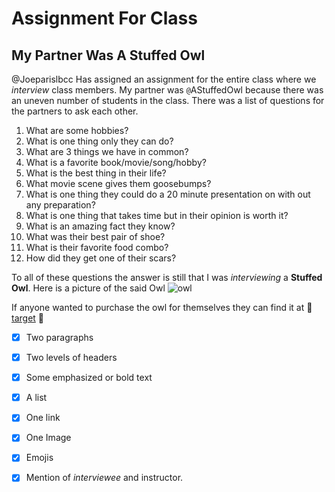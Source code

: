 # Assignment For Class
## My Partner Was A Stuffed Owl

@Joeparislbcc Has assigned an assignment for the entire class where we *interview* class members.
My partner was ``@``AStuffedOwl because there was an uneven number of students in the class.
There was a list of questions for the partners to ask each other.
  1. What are some hobbies?
  2. What is one thing only they can do?
  3. What are 3 things we have in common?
  4. What is a favorite book/movie/song/hobby?
  5. What is the best thing in their life?
  6. What movie scene gives them goosebumps?
  7. What is one thing they could do a 20 minute presentation on with out any preparation?
  8. What is one thing that takes time but in their opinion is worth it?
  9. What is an amazing fact they know?
  10. What was their best pair of shoe?
  11. What is their favorite food combo?
  12. How did they get one of their scars?
  
To all of these questions the answer is still that I was *interviewing* a **Stuffed Owl**.
Here is a picture of the said Owl ![owl](https://target.scene7.com/is/image/Target/GUEST_66f5b1f7-bbf8-4a54-89fa-f5d977310747?wid=488&hei=488&fmt=pjpeg)

If anyone wanted to purchase the owl for themselves they can find it at 🦉 [target](https://www.target.com/p/melissa-38-doug-giant-owl-lifelike-stuffed-animal-17-inches-tall/-/A-50381031) 🦉

 -[x] Two paragraphs
 
 -[x] Two levels of headers

-[x] Some emphasized or bold text

-[x] A list

-[x] One link

-[x] One Image

-[x] Emojis

-[x] Mention of *interviewee* and instructor.
